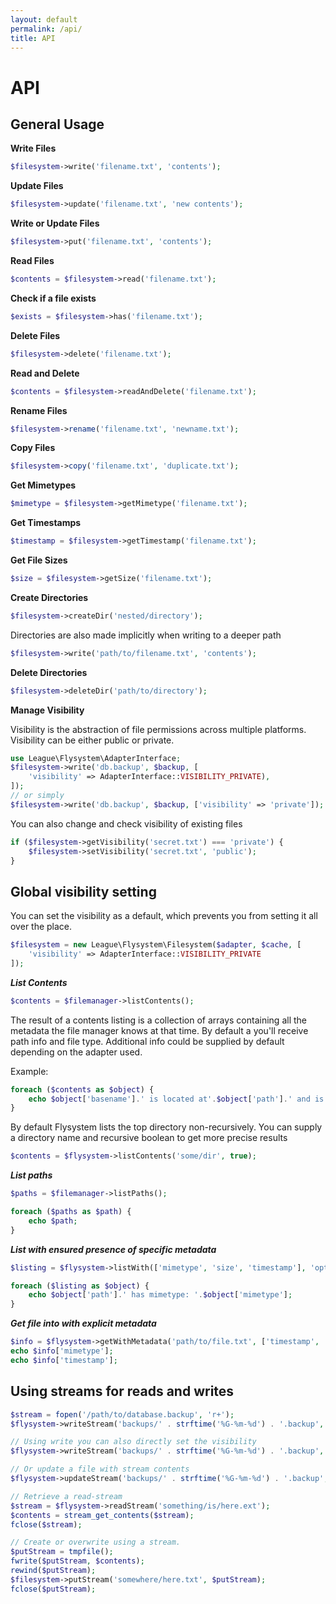 ```yaml
---
layout: default
permalink: /api/
title: API
---
```


# API

## General Usage

__Write Files__

~~~ php
$filesystem->write('filename.txt', 'contents');
~~~

__Update Files__

~~~ php
$filesystem->update('filename.txt', 'new contents');
~~~

__Write or Update Files__

~~~ php
$filesystem->put('filename.txt', 'contents');
~~~

__Read Files__

~~~ php
$contents = $filesystem->read('filename.txt');
~~~

__Check if a file exists__

~~~ php
$exists = $filesystem->has('filename.txt');
~~~

__Delete Files__

~~~ php
$filesystem->delete('filename.txt');
~~~

__Read and Delete__

~~~ php
$contents = $filesystem->readAndDelete('filename.txt');
~~~

__Rename Files__

~~~ php
$filesystem->rename('filename.txt', 'newname.txt');
~~~

__Copy Files__

~~~ php
$filesystem->copy('filename.txt', 'duplicate.txt');
~~~

__Get Mimetypes__

~~~ php
$mimetype = $filesystem->getMimetype('filename.txt');
~~~

__Get Timestamps__

~~~ php
$timestamp = $filesystem->getTimestamp('filename.txt');
~~~

__Get File Sizes__

~~~ php
$size = $filesystem->getSize('filename.txt');
~~~

__Create Directories__

~~~ php
$filesystem->createDir('nested/directory');
~~~
Directories are also made implicitly when writing to a deeper path

~~~ php
$filesystem->write('path/to/filename.txt', 'contents');
~~~

__Delete Directories__

~~~ php
$filesystem->deleteDir('path/to/directory');
~~~

__Manage Visibility__

Visibility is the abstraction of file permissions across multiple platforms. Visibility can be either public or private.

~~~ php
use League\Flysystem\AdapterInterface;
$filesystem->write('db.backup', $backup, [
    'visibility' => AdapterInterface::VISIBILITY_PRIVATE),
]);
// or simply
$filesystem->write('db.backup', $backup, ['visibility' => 'private']);
~~~

You can also change and check visibility of existing files

~~~ php
if ($filesystem->getVisibility('secret.txt') === 'private') {
    $filesystem->setVisibility('secret.txt', 'public');
}
~~~

## Global visibility setting

You can set the visibility as a default, which prevents you from setting it all over the place.

~~~ php
$filesystem = new League\Flysystem\Filesystem($adapter, $cache, [
    'visibility' => AdapterInterface::VISIBILITY_PRIVATE
]);
~~~

___List Contents___

~~~ php
$contents = $filemanager->listContents();
~~~

The result of a contents listing is a collection of arrays containing all the metadata the file manager knows at that time. By default a you'll receive path info and file type. Additional info could be supplied by default depending on the adapter used.

Example:

~~~ php
foreach ($contents as $object) {
    echo $object['basename'].' is located at'.$object['path'].' and is a '.$object['type'];
}
~~~

By default Flysystem lists the top directory non-recursively. You can supply a directory name and recursive boolean to get more precise results

~~~ php
$contents = $flysystem->listContents('some/dir', true);
~~~

___List paths___

~~~ php
$paths = $filemanager->listPaths();

foreach ($paths as $path) {
    echo $path;
}
~~~

___List with ensured presence of specific metadata___

~~~ php
$listing = $flysystem->listWith(['mimetype', 'size', 'timestamp'], 'optional/path/to/dir', true);

foreach ($listing as $object) {
    echo $object['path'].' has mimetype: '.$object['mimetype'];
}
~~~

___Get file into with explicit metadata___

~~~ php
$info = $flysystem->getWithMetadata('path/to/file.txt', ['timestamp', 'mimetype']);
echo $info['mimetype'];
echo $info['timestamp'];
~~~

## Using streams for reads and writes

~~~ php
$stream = fopen('/path/to/database.backup', 'r+');
$flysystem->writeStream('backups/' . strftime('%G-%m-%d') . '.backup', $stream);

// Using write you can also directly set the visibility
$flysystem->writeStream('backups/' . strftime('%G-%m-%d') . '.backup', $stream, 'private');

// Or update a file with stream contents
$flysystem->updateStream('backups/' . strftime('%G-%m-%d') . '.backup', $stream);

// Retrieve a read-stream
$stream = $flysystem->readStream('something/is/here.ext');
$contents = stream_get_contents($stream);
fclose($stream);

// Create or overwrite using a stream.
$putStream = tmpfile();
fwrite($putStream, $contents);
rewind($putStream);
$filesystem->putStream('somewhere/here.txt', $putStream);
fclose($putStream);
~~~
